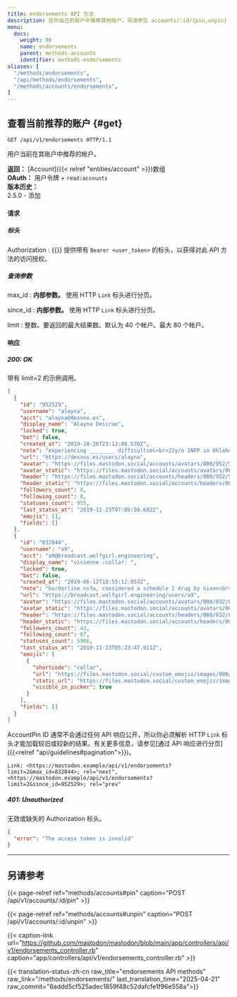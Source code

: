 ```yaml
---
title: endorsements API 方法
description: 在你自己的账户中推荐其他账户。另请参见 accounts/:id/{pin,unpin}
menu:
  docs:
    weight: 90
    name: endorsements
    parent: methods-accounts
    identifier: methods-endorsements
aliases: [
  "/methods/endorsements",
  "/api/methods/endorsements",
  "/methods/accounts/endorsements",
]
---
```


<style>
#TableOfContents ul ul ul {display: none}
</style>

## 查看当前推荐的账户 {#get}

```http
GET /api/v1/endorsements HTTP/1.1
```

用户当前在其账户中推荐的帐户。

**返回：** [Account]({{< relref "entities/account" >}})数组\
**OAuth：** 用户令牌 + `read:accounts`\
**版本历史：**\
2.5.0 - 添加

#### 请求

##### 标头

Authorization
: {{<required>}} 提供带有 `Bearer <user_token>` 的标头，以获得对此 API 方法的访问授权。

##### 查询参数

max_id
: **内部参数。** 使用 HTTP `Link` 标头进行分页。

since_id
: **内部参数。** 使用 HTTP `Link` 标头进行分页。

limit
: 整数。要返回的最大结果数。默认为 40 个帐户。最大 80 个帐户。

#### 响应

##### 200: OK

带有 limit=2 的示例调用。

```json
[
  {
    "id": "952529",
    "username": "alayna",
    "acct": "alayna@desvox.es",
    "display_name": "Alayna Desirae",
    "locked": true,
    "bot": false,
    "created_at": "2019-10-26T23:12:06.570Z",
    "note": "experiencing ________ difficulties<br>22y/o INFP in Oklahoma",
    "url": "https://desvox.es/users/alayna",
    "avatar": "https://files.mastodon.social/accounts/avatars/000/952/529/original/6534122046d050d5.png",
    "avatar_static": "https://files.mastodon.social/accounts/avatars/000/952/529/original/6534122046d050d5.png",
    "header": "https://files.mastodon.social/accounts/headers/000/952/529/original/496f1f817e042ade.png",
    "header_static": "https://files.mastodon.social/accounts/headers/000/952/529/original/496f1f817e042ade.png",
    "followers_count": 0,
    "following_count": 0,
    "statuses_count": 955,
    "last_status_at": "2019-11-23T07:05:50.682Z",
    "emojis": [],
    "fields": []
  },
  {
    "id": "832844",
    "username": "a9",
    "acct": "a9@broadcast.wolfgirl.engineering",
    "display_name": "vivienne :collar: ",
    "locked": true,
    "bot": false,
    "created_at": "2019-06-12T18:55:12.053Z",
    "note": "borderline nsfw, considered a schedule I drug by nixon<br>waiting for the year of the illumos desktop",
    "url": "https://broadcast.wolfgirl.engineering/users/a9",
    "avatar": "https://files.mastodon.social/accounts/avatars/000/832/844/original/ae1de0b8fb63d1c6.png",
    "avatar_static": "https://files.mastodon.social/accounts/avatars/000/832/844/original/ae1de0b8fb63d1c6.png",
    "header": "https://files.mastodon.social/accounts/headers/000/832/844/original/5088e4a16e6d8736.png",
    "header_static": "https://files.mastodon.social/accounts/headers/000/832/844/original/5088e4a16e6d8736.png",
    "followers_count": 43,
    "following_count": 67,
    "statuses_count": 5906,
    "last_status_at": "2019-11-23T05:23:47.911Z",
    "emojis": [
      {
        "shortcode": "collar",
        "url": "https://files.mastodon.social/custom_emojis/images/000/106/920/original/80953b9cd96ec4dc.png",
        "static_url": "https://files.mastodon.social/custom_emojis/images/000/106/920/static/80953b9cd96ec4dc.png",
        "visible_in_picker": true
      }
    ],
    "fields": []
  }
]
```

AccountPin ID 通常不会通过任何 API 响应公开，所以你必须解析 HTTP `Link` 标头才能加载较旧或较新的结果。有关更多信息，请参见[通过 API 响应进行分页]({{<relref "api/guidelines#pagination">}})。

```http
Link: <https://mastodon.example/api/v1/endorsements?limit=2&max_id=832844>; rel="next", <https://mastodon.example/api/v1/endorsements?limit=2&since_id=952529>; rel="prev"
```

##### 401: Unauthorized

无效或缺失的 Authorization 标头。

```json
{
  "error": "The access token is invalid"
}
```

---

## 另请参考

{{< page-relref ref="methods/accounts#pin" caption="POST /api/v1/accounts/:id/pin" >}}

{{< page-relref ref="methods/accounts#unpin" caption="POST /api/v1/accounts/:id/unpin" >}}

{{< caption-link url="https://github.com/mastodon/mastodon/blob/main/app/controllers/api/v1/endorsements_controller.rb" caption="app/controllers/api/v1/endorsements_controller.rb" >}}

{{< translation-status-zh-cn raw_title="endorsements API methods" raw_link="/methods/endorsements/" last_translation_time="2025-04-21" raw_commit="6addd5cf525adec1859f48c52dafcfe1f96e558a">}}
